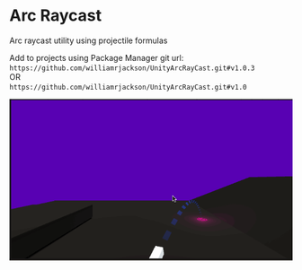 # Arc Raycast
Arc raycast utility using projectile formulas   

Add to projects using Package Manager git url:  
`https://github.com/williamrjackson/UnityArcRayCast.git#v1.0.3`   
OR   
`https://github.com/williamrjackson/UnityArcRayCast.git#v1.0`

![sample](arc.gif)

